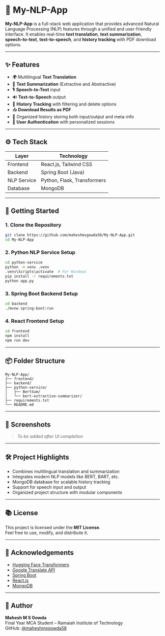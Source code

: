 
# 🧠 My-NLP-App

**My-NLP-App** is a full-stack web application that provides advanced Natural Language Processing (NLP) features through a unified and user-friendly interface. It enables real-time **text translation**, **text summarization**, **speech-to-text**, **text-to-speech**, and **history tracking** with PDF download options.

---

## ✨ Features

- 🌍 Multilingual **Text Translation**
- 📝 **Text Summarization** (Extractive and Abstractive)
- 🎙️ **Speech-to-Text** input
- 🔊 **Text-to-Speech** output
- 🧾 **History Tracking** with filtering and delete options
- 📥 **Download Results as PDF**
- 📂 Organized history storing both input/output and meta-info
- 🔐 **User Authentication** with personalized sessions

---

## ⚙️ Tech Stack

| Layer       | Technology                 |
|-------------|-----------------------------|
| Frontend    | React.js, Tailwind CSS      |
| Backend     | Spring Boot (Java)          |
| NLP Service | Python, Flask, Transformers |
| Database    | MongoDB                     |

---

## 🚀 Getting Started

### 1. Clone the Repository

```bash
git clone https://github.com/maheshmsgowda58/My-NLP-App.git
cd My-NLP-App
```

### 2. Python NLP Service Setup

```bash
cd python-service
python -m venv .venv
.venv\Scripts\activate  # For Windows
pip install -r requirements.txt
python app.py
```

### 3. Spring Boot Backend Setup

```bash
cd backend
./mvnw spring-boot:run
```

### 4. React Frontend Setup

```bash
cd frontend
npm install
npm run dev
```

---

## 📦 Folder Structure

```
My-NLP-App/
├── frontend/
├── backend/
├── python-service/
│   ├── BertSum/
│   └── bert-extractive-summarizer/
├── requirements.txt
└── README.md
```

---

## 📸 Screenshots

> _To be added after UI completion_

---

## 🛠️ Project Highlights

- Combines multilingual translation and summarization
- Integrates modern NLP models like BERT, BART, etc.
- MongoDB database for scalable history tracking
- Support for speech input and output
- Organized project structure with modular components

---

## 📚 License

This project is licensed under the **MIT License**.  
Feel free to use, modify, and distribute it.

---

## 🙌 Acknowledgements

- [Hugging Face Transformers](https://huggingface.co/transformers/)
- [Google Translate API](https://pypi.org/project/googletrans/)
- [Spring Boot](https://spring.io/projects/spring-boot)
- [React.js](https://reactjs.org/)
- [MongoDB](https://www.mongodb.com/)

---

## 👤 Author

**Mahesh M S Gowda**  
Final Year MCA Student – Ramaiah Institute of Technology  
GitHub: [@maheshmsgowda58](https://github.com/maheshmsgowda58)
